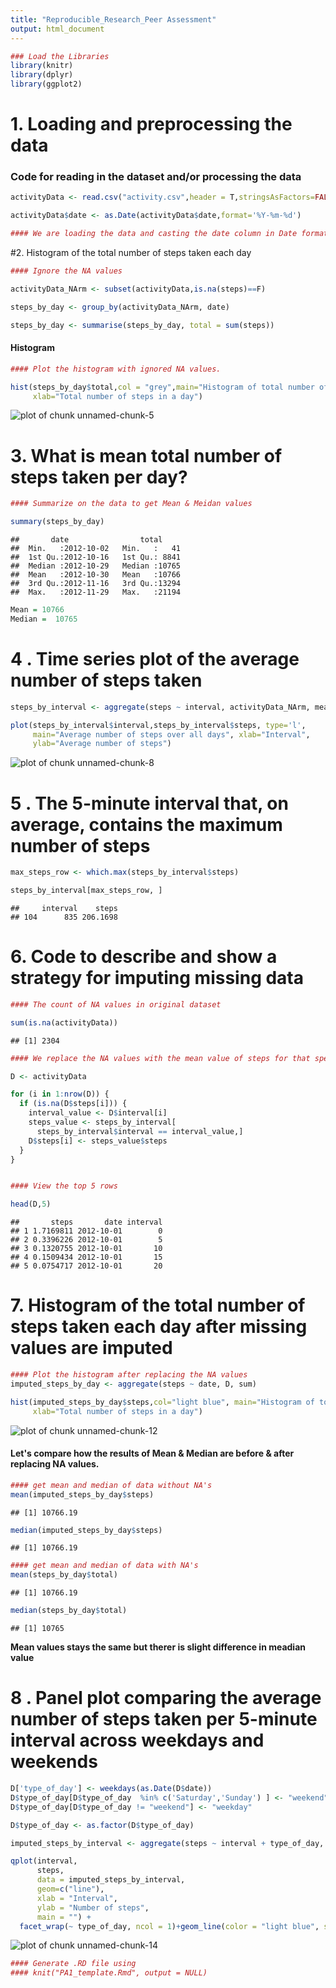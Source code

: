 ```yaml
---
title: "Reproducible_Research_Peer Assessment"
output: html_document
---
```







```r
### Load the Libraries
library(knitr)   
library(dplyr)  
library(ggplot2)  
```

# 1. Loading and preprocessing the data #

### Code for reading in the dataset and/or processing the data


```r
activityData <- read.csv("activity.csv",header = T,stringsAsFactors=FALSE)

activityData$date <- as.Date(activityData$date,format='%Y-%m-%d') 

#### We are loading the data and casting the date column in Date format
```


#2. Histogram of the total number of steps taken each day


```r
#### Ignore the NA values

activityData_NArm <- subset(activityData,is.na(steps)==F)

steps_by_day <- group_by(activityData_NArm, date)

steps_by_day <- summarise(steps_by_day, total = sum(steps))
```

#### **Histogram** ####


```r
#### Plot the histogram with ignored NA values.

hist(steps_by_day$total,col = "grey",main="Histogram of total number of steps per day", 
     xlab="Total number of steps in a day")
```

![plot of chunk unnamed-chunk-5](figure/unnamed-chunk-5-1.png)

# 3. What is mean total number of steps taken per day? #


```r
#### Summarize on the data to get Mean & Meidan values

summary(steps_by_day)
```

```
##       date                total      
##  Min.   :2012-10-02   Min.   :   41  
##  1st Qu.:2012-10-16   1st Qu.: 8841  
##  Median :2012-10-29   Median :10765  
##  Mean   :2012-10-30   Mean   :10766  
##  3rd Qu.:2012-11-16   3rd Qu.:13294  
##  Max.   :2012-11-29   Max.   :21194
```


```r
Mean = 10766   
Median =  10765   
```

# 4 . Time series plot of the average number of steps taken


```r
steps_by_interval <- aggregate(steps ~ interval, activityData_NArm, mean)

plot(steps_by_interval$interval,steps_by_interval$steps, type='l', 
     main="Average number of steps over all days", xlab="Interval", 
     ylab="Average number of steps")
```

![plot of chunk unnamed-chunk-8](figure/unnamed-chunk-8-1.png)

# 5 . The 5-minute interval that, on average, contains the maximum number of steps


```r
max_steps_row <- which.max(steps_by_interval$steps)

steps_by_interval[max_steps_row, ]
```

```
##     interval    steps
## 104      835 206.1698
```

# 6. Code to describe and show a strategy for imputing missing data


```r
#### The count of NA values in original dataset

sum(is.na(activityData))
```

```
## [1] 2304
```


```r
#### We replace the NA values with the mean value of steps for that specific interval obtained in the table **steps_by_interval**

D <- activityData

for (i in 1:nrow(D)) {
  if (is.na(D$steps[i])) {
    interval_value <- D$interval[i]
    steps_value <- steps_by_interval[
      steps_by_interval$interval == interval_value,]
    D$steps[i] <- steps_value$steps
  }
}


#### View the top 5 rows

head(D,5)
```

```
##       steps       date interval
## 1 1.7169811 2012-10-01        0
## 2 0.3396226 2012-10-01        5
## 3 0.1320755 2012-10-01       10
## 4 0.1509434 2012-10-01       15
## 5 0.0754717 2012-10-01       20
```

# 7. Histogram of the total number of steps taken each day after missing values are imputed


```r
#### Plot the histogram after replacing the NA values
imputed_steps_by_day <- aggregate(steps ~ date, D, sum)

hist(imputed_steps_by_day$steps,col="light blue", main="Histogram of total number of steps per day (imputed)", 
     xlab="Total number of steps in a day")
```

![plot of chunk unnamed-chunk-12](figure/unnamed-chunk-12-1.png)


#### Let's compare how the results of Mean & Median are before & after replacing NA values.

```r
#### get mean and median of data without NA's
mean(imputed_steps_by_day$steps)  
```

```
## [1] 10766.19
```

```r
median(imputed_steps_by_day$steps)  
```

```
## [1] 10766.19
```

```r
#### get mean and median of data with NA's
mean(steps_by_day$total)  
```

```
## [1] 10766.19
```

```r
median(steps_by_day$total)  
```

```
## [1] 10765
```

**Mean values stays the same but therer is slight difference in meadian value**

# 8 . Panel plot comparing the average number of steps taken per 5-minute interval across weekdays and weekends


```r
D['type_of_day'] <- weekdays(as.Date(D$date))
D$type_of_day[D$type_of_day  %in% c('Saturday','Sunday') ] <- "weekend"
D$type_of_day[D$type_of_day != "weekend"] <- "weekday"

D$type_of_day <- as.factor(D$type_of_day)

imputed_steps_by_interval <- aggregate(steps ~ interval + type_of_day, D, mean)

qplot(interval, 
      steps, 
      data = imputed_steps_by_interval, 
      geom=c("line"),
      xlab = "Interval", 
      ylab = "Number of steps", 
      main = "") +
  facet_wrap(~ type_of_day, ncol = 1)+geom_line(color = "light blue", size = 1) 
```

![plot of chunk unnamed-chunk-14](figure/unnamed-chunk-14-1.png)


```r
#### Generate .RD file using 
#### knit("PA1_template.Rmd", output = NULL)
```
